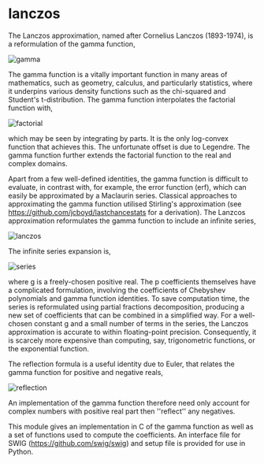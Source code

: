 # lanczos

The Lanczos approximation, named after Cornelius Lanczos (1893-1974), is a reformulation of the gamma function,

![gamma](http://jcboyd.github.io/assets/lanczos/gamma.png)

The gamma function is a vitally important function in many areas of mathematics, such as geometry, calculus, and particularly statistics, where it underpins various density functions such as the chi-squared and Student's t-distribution. The gamma function interpolates the factorial function with,

![factorial](http://jcboyd.github.io/assets/lanczos//factorial.png)

which may be seen by integrating by parts. It is the only log-convex function that achieves this. The unfortunate offset is due to Legendre. The gamma function further extends the factorial function to the real and complex domains.

Apart from a few well-defined identities, the gamma function is difficult to evaluate, in contrast with, for example, the error function (erf), which can easily be approximated by a Maclaurin series. Classical approaches to approximating the gamma function utilised Stirling's approximation (see https://github.com/jcboyd/lastchancestats for a derivation). The Lanzcos approximation reformulates the gamma function to include an infinite series,

![lanczos](http://jcboyd.github.io/assets/lanczos//lanczos.png)

The infinite series expansion is,

![series](http://jcboyd.github.io/assets/lanczos//series.png)

where g is a freely-chosen positive real. The p coefficients themselves have a complicated formulation, involving the coefficients of Chebyshev polynomials and gamma function identities. To save computation time, the series is reformulated using partial fractions decomposition, producing a new set of coefficients that can be combined in a simplified way. For a well-chosen constant g and a small number of terms in the series, the Lanczos approximation is accurate to within floating-point precision. Consequently, it is scarcely more expensive than computing, say, trigonometric functions, or the exponential function.

The reflection formula is a useful identity due to Euler, that relates the gamma function for positive and negative reals,

![reflection](http://jcboyd.github.io/assets/lanczos//reflection.png)

An implementation of the gamma function therefore need only account for complex numbers with positive real part then ''reflect'' any negatives.

This module gives an implementation in C of the gamma function as well as a set of functions used to compute the coefficients. An interface file for SWIG (https://github.com/swig/swig) and setup file is provided for use in Python.
